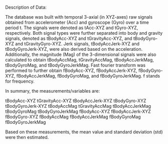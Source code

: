 Description of Data:

The database was built with temporal 3-axial (in XYZ-axes) raw signals obtained from accelerometer (Acc) and gyroscope (Gyro) over a time period t. The signals were denoted as tAcc-XYZ and tGyro-XYZ, respectively. Both signal types were further separated into body and gravity signals, denoted as tBodyAcc-XYZ and tGravityAcc-XYZ, and tBodyGyro-XYZ and tGravityGyro-XYZ.
Jerk signals, tBodyAccJerk-XYZ and tBodyGyroJerk-XYZ, were also derived based on the acceleration. Additionally, the magnitude (Mag) of the 3-dimensional signals were also calculated to obtain tBodyAccMag, tGravityAccMag, tBodyAccJerkMag, tBodyGyroMag, and tBodyGyroJerkMag.
Fast fourier transform was performed to further obtain fBodyAcc-XYZ, fBodyAccJerk-XYZ, fBodyGyro-XYZ, fBodyAccJerkMag, fBodyGyroMag, and fBodyGyroJerkMag. f stands for frequency.

In summary, the measurements/variables are:

tBodyAcc-XYZ
tGravityAcc-XYZ
tBodyAccJerk-XYZ
tBodyGyro-XYZ
tBodyGyroJerk-XYZ
tBodyAccMag
tGravityAccMag
tBodyAccJerkMag
tBodyGyroMag
tBodyGyroJerkMag
fBodyAcc-XYZ
fBodyAccJerk-XYZ
fBodyGyro-XYZ
fBodyAccMag
fBodyAccJerkMag
fBodyGyroMag
fBodyGyroJerkMag

Based on these measurements, the mean value and standard deviation (std) were then estimated.



